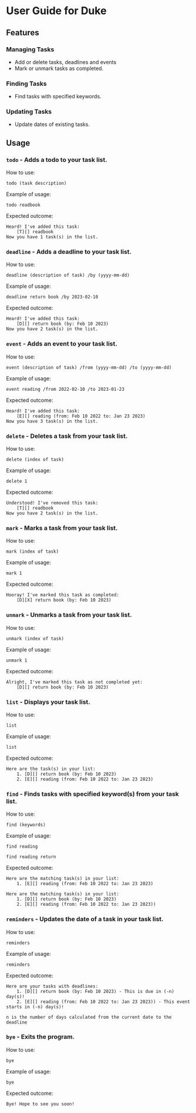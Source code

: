 # User Guide for Duke

## Features

### Managing Tasks

- Add or delete tasks, deadlines and events
- Mark or unmark tasks as completed.

### Finding Tasks

- Find tasks with specified keywords.

### Updating Tasks

- Update dates of existing tasks.

## Usage

### `todo` - Adds a todo to your task list.

How to use:

`todo (task description)`

Example of usage:

`todo readbook`

Expected outcome:

```
Heard! I've added this task:
    [T][] readbook
Now you have 1 task(s) in the list.
```

### `deadline` - Adds a deadline to your task list.

How to use:

`deadline (description of task) /by (yyyy-mm-dd)`

Example of usage:

`deadline return book /by 2023-02-10`

Expected outcome:

```
Heard! I've added this task:
    [D][] return book (by: Feb 10 2023)
Now you have 2 task(s) in the list.
```
### `event` - Adds an event to your task list.

How to use:

`event (description of task) /from (yyyy-mm-dd) /to (yyyy-mm-dd)`

Example of usage:

`event reading /from 2022-02-10 /to 2023-01-23`

Expected outcome:

```
Heard! I've added this task:
    [E][] reading (from: Feb 10 2022 to: Jan 23 2023)
Now you have 3 task(s) in the list.
```


### `delete` - Deletes a task from your task list.

How to use:

`delete (index of task)`

Example of usage:

`delete 1`

Expected outcome:

```
Understood! I've removed this task:
    [T][] readbook
Now you have 2 task(s) in the list.
```

### `mark` - Marks a task from your task list.

How to use:

`mark (index of task)`

Example of usage:

`mark 1`

Expected outcome:

```
Hooray! I've marked this task as completed:
    [D][X] return book (by: Feb 10 2023)
```

### `unmark` - Unmarks a task from your task list.

How to use:

`unmark (index of task)`

Example of usage:

`unmark 1`

Expected outcome:

```
Alright, I've marked this task as not completed yet:
    [D][] return book (by: Feb 10 2023)
```

### `list` - Displays your task list.

How to use:

`list`

Example of usage:

`list`

Expected outcome:

```
Here are the task(s) in your list:
    1. [D][] return book (by: Feb 10 2023)
    2. [E][] reading (from: Feb 10 2022 to: Jan 23 2023)
```
### `find` - Finds tasks with specified keyword(s) from your task list.

How to use:

`find (keywords)`

Example of usage:

`find reading`

`find reading return`

Expected outcome:

```
Here are the matching task(s) in your list:
    1. [E][] reading (from: Feb 10 2022 to: Jan 23 2023)
```

```
Here are the matching task(s) in your list:
    1. [D][] return book (by: Feb 10 2023)
    2. [E][] reading (from: Feb 10 2022 to: Jan 23 2023))
```
### `reminders` - Updates the date of a task in your task list.

How to use:

`reminders`

Example of usage:

`reminders`

Expected outcome:

```
Here are your tasks with deadlines:
    1. [D][] return book (by: Feb 10 2023) - This is due in (-n) day(s)!
    2. [E][] reading (from: Feb 10 2022 to: Jan 23 2023)) - This event starts in (-n) day(s)!
```
```
n is the number of days calculated from the current date to the deadline
```
### `bye` - Exits the program.

How to use:

`bye`

Example of usage:

`bye`

Expected outcome:

```
Bye! Hope to see you soon!
